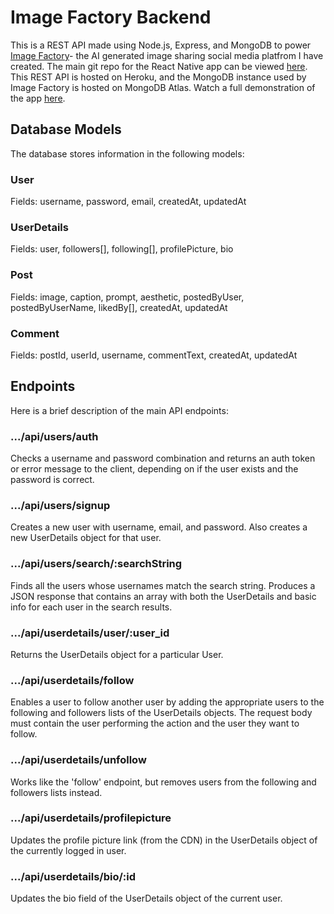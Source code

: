 # Image Factory Backend

This is a REST API made using Node.js, Express, and MongoDB to power [Image Factory](https://github.com/saarthak2002/ImageFactory)- the AI generated image sharing social media platfrom I have created. The main git repo for the React Native app can be viewed [here](https://github.com/saarthak2002/ImageFactory). This REST API is hosted on Heroku, and the MongoDB instance used by Image Factory is hosted on MongoDB Atlas. Watch a full demonstration of the app [here](https://youtu.be/trwPyBvvdhU).

## Database Models
The database stores information in the following models:

### User
Fields: username, password, email, createdAt, updatedAt

### UserDetails
Fields: user, followers[], following[], profilePicture, bio

### Post
Fields: image, caption, prompt, aesthetic, postedByUser, postedByUserName, likedBy[], createdAt, updatedAt

### Comment
Fields: postId, userId, username, commentText, createdAt, updatedAt

## Endpoints

Here is a brief description of the main API endpoints:

### .../api/users/auth
Checks a username and password combination and returns an auth token or error message to the client, depending on if the user exists and the password is correct.

### .../api/users/signup
Creates a new user with username, email, and password. Also creates a new UserDetails object for that user.

### .../api/users/search/:searchString
Finds all the users whose usernames match the search string. Produces a JSON response that contains an array with both the UserDetails and basic info for each user in the search results.

### .../api/userdetails/user/:user_id
Returns the UserDetails object for a particular User.

### .../api/userdetails/follow
Enables a user to follow another user by adding the appropriate users to the following and followers lists of the UserDetails objects. The request body must contain the user performing the action and the user they want to follow.

### .../api/userdetails/unfollow
Works like the 'follow' endpoint, but removes users from the following and followers lists instead.

### .../api/userdetails/profilepicture
Updates the profile picture link (from the CDN) in the UserDetails object of the currently logged in user.

### .../api/userdetails/bio/:id
Updates the bio field of the UserDetails object of the current user.